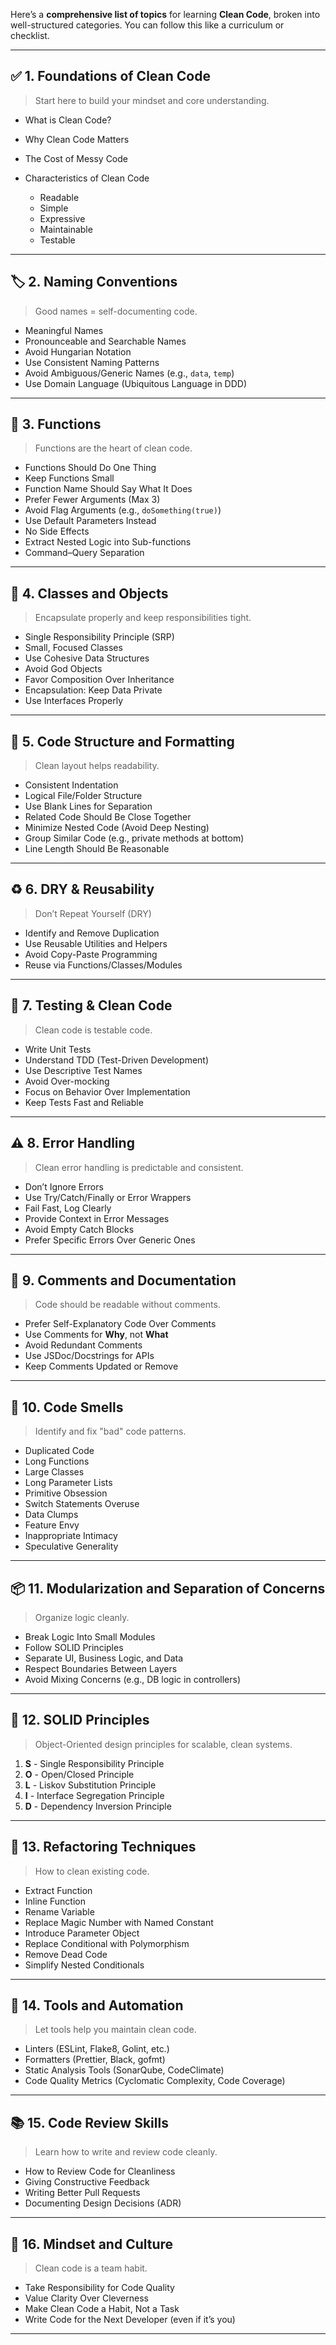 Here’s a **comprehensive list of topics** for learning **Clean Code**, broken into well-structured categories. You can follow this like a curriculum or checklist.

---

## ✅ 1. **Foundations of Clean Code**

> Start here to build your mindset and core understanding.

* What is Clean Code?
* Why Clean Code Matters
* The Cost of Messy Code
* Characteristics of Clean Code

  * Readable
  * Simple
  * Expressive
  * Maintainable
  * Testable

---

## 🏷️ 2. **Naming Conventions**

> Good names = self-documenting code.

* Meaningful Names
* Pronounceable and Searchable Names
* Avoid Hungarian Notation
* Use Consistent Naming Patterns
* Avoid Ambiguous/Generic Names (e.g., `data`, `temp`)
* Use Domain Language (Ubiquitous Language in DDD)

---

## 🧱 3. **Functions**

> Functions are the heart of clean code.

* Functions Should Do One Thing
* Keep Functions Small
* Function Name Should Say What It Does
* Prefer Fewer Arguments (Max 3)
* Avoid Flag Arguments (e.g., `doSomething(true)`)
* Use Default Parameters Instead
* No Side Effects
* Extract Nested Logic into Sub-functions
* Command–Query Separation

---

## 🧱 4. **Classes and Objects**

> Encapsulate properly and keep responsibilities tight.

* Single Responsibility Principle (SRP)
* Small, Focused Classes
* Use Cohesive Data Structures
* Avoid God Objects
* Favor Composition Over Inheritance
* Encapsulation: Keep Data Private
* Use Interfaces Properly

---

## 🔁 5. **Code Structure and Formatting**

> Clean layout helps readability.

* Consistent Indentation
* Logical File/Folder Structure
* Use Blank Lines for Separation
* Related Code Should Be Close Together
* Minimize Nested Code (Avoid Deep Nesting)
* Group Similar Code (e.g., private methods at bottom)
* Line Length Should Be Reasonable

---

## ♻️ 6. **DRY & Reusability**

> Don’t Repeat Yourself (DRY)

* Identify and Remove Duplication
* Use Reusable Utilities and Helpers
* Avoid Copy-Paste Programming
* Reuse via Functions/Classes/Modules

---

## 🧪 7. **Testing & Clean Code**

> Clean code is testable code.

* Write Unit Tests
* Understand TDD (Test-Driven Development)
* Use Descriptive Test Names
* Avoid Over-mocking
* Focus on Behavior Over Implementation
* Keep Tests Fast and Reliable

---

## ⚠️ 8. **Error Handling**

> Clean error handling is predictable and consistent.

* Don’t Ignore Errors
* Use Try/Catch/Finally or Error Wrappers
* Fail Fast, Log Clearly
* Provide Context in Error Messages
* Avoid Empty Catch Blocks
* Prefer Specific Errors Over Generic Ones

---

## 💬 9. **Comments and Documentation**

> Code should be readable without comments.

* Prefer Self-Explanatory Code Over Comments
* Use Comments for **Why**, not **What**
* Avoid Redundant Comments
* Use JSDoc/Docstrings for APIs
* Keep Comments Updated or Remove

---

## 🚩 10. **Code Smells**

> Identify and fix "bad" code patterns.

* Duplicated Code
* Long Functions
* Large Classes
* Long Parameter Lists
* Primitive Obsession
* Switch Statements Overuse
* Data Clumps
* Feature Envy
* Inappropriate Intimacy
* Speculative Generality

---

## 📦 11. **Modularization and Separation of Concerns**

> Organize logic cleanly.

* Break Logic Into Small Modules
* Follow SOLID Principles
* Separate UI, Business Logic, and Data
* Respect Boundaries Between Layers
* Avoid Mixing Concerns (e.g., DB logic in controllers)

---

## 📐 12. **SOLID Principles**

> Object-Oriented design principles for scalable, clean systems.

1. **S** - Single Responsibility Principle
2. **O** - Open/Closed Principle
3. **L** - Liskov Substitution Principle
4. **I** - Interface Segregation Principle
5. **D** - Dependency Inversion Principle

---

## 🧹 13. **Refactoring Techniques**

> How to clean existing code.

* Extract Function
* Inline Function
* Rename Variable
* Replace Magic Number with Named Constant
* Introduce Parameter Object
* Replace Conditional with Polymorphism
* Remove Dead Code
* Simplify Nested Conditionals

---

## 🧰 14. **Tools and Automation**

> Let tools help you maintain clean code.

* Linters (ESLint, Flake8, Golint, etc.)
* Formatters (Prettier, Black, gofmt)
* Static Analysis Tools (SonarQube, CodeClimate)
* Code Quality Metrics (Cyclomatic Complexity, Code Coverage)

---

## 📚 15. **Code Review Skills**

> Learn how to write and review code cleanly.

* How to Review Code for Cleanliness
* Giving Constructive Feedback
* Writing Better Pull Requests
* Documenting Design Decisions (ADR)

---

## 🧠 16. **Mindset and Culture**

> Clean code is a team habit.

* Take Responsibility for Code Quality
* Value Clarity Over Cleverness
* Make Clean Code a Habit, Not a Task
* Write Code for the Next Developer (even if it’s you)

---
